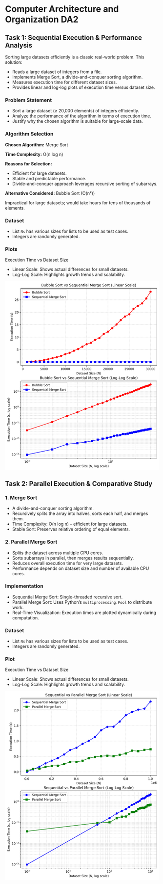 # Computer Architecture and Organization DA2

## Task 1: Sequential Execution & Performance Analysis

Sorting large datasets efficiently is a classic real-world problem. This solution:

* Reads a large dataset of integers from a file.
* Implements Merge Sort, a divide-and-conquer sorting algorithm.
* Measures execution time for different dataset sizes.
* Provides linear and log-log plots of execution time versus dataset size.

### Problem Statement

* Sort a large dataset (≥ 20,000 elements) of integers efficiently.
* Analyze the performance of the algorithm in terms of execution time.
* Justify why the chosen algorithm is suitable for large-scale data.

### Algorithm Selection

**Chosen Algorithm:** Merge Sort

**Time Complexity:** O(n log n)

**Reasons for Selection:**

* Efficient for large datasets.
* Stable and predictable performance.
* Divide-and-conquer approach leverages recursive sorting of subarrays.

**Alternative Considered:** Bubble Sort (O(n²))

Impractical for large datasets; would take hours for tens of thousands of elements.

### Dataset
* List `Ns` has various sizes for lists to be used as test cases.
* Integers are randomly generated.

### Plots
Execution Time vs Dataset Size

* Linear Scale: Shows actual differences for small datasets.
* Log-Log Scale: Highlights growth trends and scalability.

![Bubble vs Merge Sort](plots/task1_bubble_merge_comparison.png)

## Task 2: Parallel Execution & Comparative Study

### 1. Merge Sort
* A divide-and-conquer sorting algorithm.
* Recursively splits the array into halves, sorts each half, and merges them.
* Time Complexity: O(n log n) – efficient for large datasets.
* Stable Sort: Preserves relative ordering of equal elements.

### 2. Parallel Merge Sort
* Splits the dataset across multiple CPU cores.
* Sorts subarrays in parallel, then merges results sequentially.
* Reduces overall execution time for very large datasets.
* Performance depends on dataset size and number of available CPU cores.

### Implementation
* Sequential Merge Sort: Single-threaded recursive sort.
* Parallel Merge Sort: Uses Python’s `multiprocessing.Pool` to distribute work.
* Real-Time Visualization: Execution times are plotted dynamically during computation.

### Dataset
* List `Ns` has various sizes for lists to be used as test cases.
* Integers are randomly generated.

### Plot
Execution Time vs Dataset Size

* Linear Scale: Shows actual differences for small datasets.
* Log-Log Scale: Highlights growth trends and scalability.

![Sequential Merge vs Parallel Merge Sort](plots/task2_seq_prl_merge_comparison.png)
